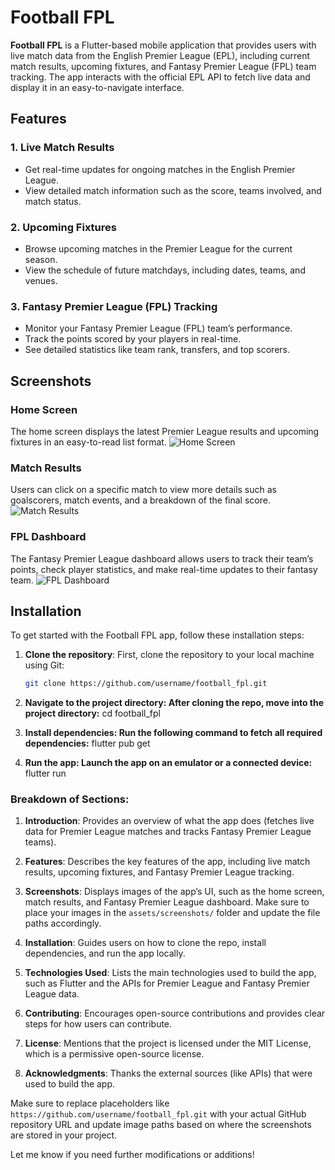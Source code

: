 # Football FPL

**Football FPL** is a Flutter-based mobile application that provides users with live match data from the English Premier League (EPL), including current match results, upcoming fixtures, and Fantasy Premier League (FPL) team tracking. The app interacts with the official EPL API to fetch live data and display it in an easy-to-navigate interface.

## Features

### 1. **Live Match Results**

- Get real-time updates for ongoing matches in the English Premier League.
- View detailed match information such as the score, teams involved, and match status.

### 2. **Upcoming Fixtures**

- Browse upcoming matches in the Premier League for the current season.
- View the schedule of future matchdays, including dates, teams, and venues.

### 3. **Fantasy Premier League (FPL) Tracking**

- Monitor your Fantasy Premier League (FPL) team’s performance.
- Track the points scored by your players in real-time.
- See detailed statistics like team rank, transfers, and top scorers.

## Screenshots

### Home Screen

The home screen displays the latest Premier League results and upcoming fixtures in an easy-to-read list format.
![Home Screen](assets/screenshots/home_screen.png)

### Match Results

Users can click on a specific match to view more details such as goalscorers, match events, and a breakdown of the final score.
![Match Results](assets/screenshots/match_results.png)

### FPL Dashboard

The Fantasy Premier League dashboard allows users to track their team’s points, check player statistics, and make real-time updates to their fantasy team.
![FPL Dashboard](assets/screenshots/fpl_dashboard.png)

## Installation

To get started with the Football FPL app, follow these installation steps:

1. **Clone the repository**:
   First, clone the repository to your local machine using Git:
   ```bash
   git clone https://github.com/username/football_fpl.git

   ```
2. **Navigate to the project directory: After cloning the repo, move into the project directory:**
   cd football_fpl

3. **Install dependencies: Run the following command to fetch all required dependencies:**
   flutter pub get

4. **Run the app: Launch the app on an emulator or a connected device:**
   flutter run

### Breakdown of Sections:

1. **Introduction**: Provides an overview of what the app does (fetches live data for Premier League matches and tracks Fantasy Premier League teams).
2. **Features**: Describes the key features of the app, including live match results, upcoming fixtures, and Fantasy Premier League tracking.

3. **Screenshots**: Displays images of the app’s UI, such as the home screen, match results, and Fantasy Premier League dashboard. Make sure to place your images in the `assets/screenshots/` folder and update the file paths accordingly.

4. **Installation**: Guides users on how to clone the repo, install dependencies, and run the app locally.

5. **Technologies Used**: Lists the main technologies used to build the app, such as Flutter and the APIs for Premier League and Fantasy Premier League data.

6. **Contributing**: Encourages open-source contributions and provides clear steps for how users can contribute.

7. **License**: Mentions that the project is licensed under the MIT License, which is a permissive open-source license.

8. **Acknowledgments**: Thanks the external sources (like APIs) that were used to build the app.

Make sure to replace placeholders like `https://github.com/username/football_fpl.git` with your actual GitHub repository URL and update image paths based on where the screenshots are stored in your project.

Let me know if you need further modifications or additions!

